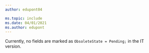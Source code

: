 ```yaml
---
author: edupont04

ms.topic: include
ms.date: 04/01/2021
ms.author: edupont
---
```

Currently, no fields are marked as `ObsoleteState = Pending;` in the IT version.
